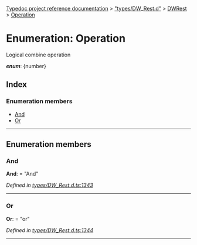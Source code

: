 [Typedoc project reference documentation](../README.md) > ["types/DW_Rest.d"](../modules/_types_dw_rest_d_.md) > [DWRest](../modules/_types_dw_rest_d_.dwrest.md) > [Operation](../enums/_types_dw_rest_d_.dwrest.operation.md)

# Enumeration: Operation

Logical combine operation

*__enum__*: {number}

## Index

### Enumeration members

* [And](_types_dw_rest_d_.dwrest.operation.md#and)
* [Or](_types_dw_rest_d_.dwrest.operation.md#or)

---

## Enumeration members

<a id="and"></a>

###  And

**And**:  = "And"

*Defined in [types/DW_Rest.d.ts:1343](https://github.com/DocuWare/REST-Sample-TS/blob/a4697e2/src/types/DW_Rest.d.ts#L1343)*

___
<a id="or"></a>

###  Or

**Or**:  = "or"

*Defined in [types/DW_Rest.d.ts:1344](https://github.com/DocuWare/REST-Sample-TS/blob/a4697e2/src/types/DW_Rest.d.ts#L1344)*

___

